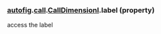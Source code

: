 ### [autofig](autofig.md).[call](autofig.call.md).[CallDimensionI](autofig.call.CallDimensionI.md).label (property)




access the label


